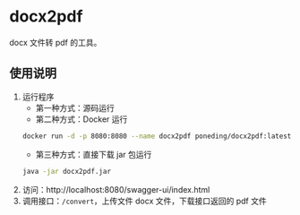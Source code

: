 # docx2pdf

docx 文件转 pdf 的工具。

## 使用说明

1. 运行程序
   - 第一种方式：源码运行
   - 第二种方式：Docker 运行
    ```bash
    docker run -d -p 8080:8080 --name docx2pdf poneding/docx2pdf:latest
    ```
   - 第三种方式：直接下载 jar 包运行
    ```bash
    java -jar docx2pdf.jar
    ```
2. 访问：http://localhost:8080/swagger-ui/index.html
3. 调用接口：`/convert`，上传文件 docx 文件，下载接口返回的 pdf 文件

